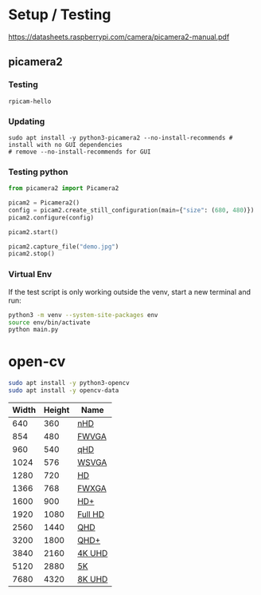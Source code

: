 # Setup / Testing
https://datasheets.raspberrypi.com/camera/picamera2-manual.pdf
## picamera2
<!-- https://datasheets.raspberrypi.com/camera/picamera2-manual.pdf -->
### Testing
```
rpicam-hello
```
### Updating
```shell
sudo apt install -y python3-picamera2 --no-install-recommends # install with no GUI dependencies
# remove --no-install-recommends for GUI
```
### Testing python
```python
from picamera2 import Picamera2

picam2 = Picamera2()
config = picam2.create_still_configuration(main={"size": (680, 480)})
picam2.configure(config)

picam2.start()

picam2.capture_file("demo.jpg")
picam2.stop()
```
### Virtual Env
If the test script is only working outside the venv, start a new terminal and run:
```bash
python3 -m venv --system-site-packages env
source env/bin/activate
python main.py
```

# open-cv
```bash
sudo apt install -y python3-opencv
sudo apt install -y opencv-data
```

<table class="wikitable sortable jquery-tablesorter">
<thead><tr>
<th class="headerSort" tabindex="0" role="columnheader button" title="Sort ascending">Width
</th>
<th class="headerSort" tabindex="0" role="columnheader button" title="Sort ascending">Height
</th>
<th class="headerSort" tabindex="0" role="columnheader button" title="Sort ascending">Name
</th></tr></thead><tbody>
<tr>
<td>640
</td>
<td>360
</td>
<td><a href="/wiki/Display_resolution_standards#640_×_360_(nHD)" title="Display resolution standards">nHD</a>
</td></tr>
<tr>
<td>854
</td>
<td>480
</td>
<td><a href="/wiki/Display_resolution_standards#FWVGA" title="Display resolution standards">FWVGA</a>
</td></tr>
<tr>
<td>960
</td>
<td>540
</td>
<td><a href="/wiki/Display_resolution_standards#qHD" title="Display resolution standards">qHD</a>
</td></tr>
<tr>
<td>1024
</td>
<td>576
</td>
<td><a href="/wiki/Display_resolution_standards#1024_×_576,_1024_×_600_(WSVGA)" title="Display resolution standards">WSVGA</a>
</td></tr>
<tr>
<td>1280
</td>
<td>720
</td>
<td><a href="/wiki/Display_resolution_standards#1280_×_720_(HD)" title="Display resolution standards">HD</a>
</td></tr>
<tr>
<td>1366
</td>
<td>768
</td>
<td><a href="/wiki/Display_resolution_standards#WXGA" title="Display resolution standards">FWXGA</a>
</td></tr>
<tr>
<td>1600
</td>
<td>900
</td>
<td><a href="/wiki/Display_resolution_standards#HD+" title="Display resolution standards">HD+</a>
</td></tr>
<tr>
<td>1920
</td>
<td>1080
</td>
<td><a href="/wiki/Display_resolution_standards#1920_×_1080_(FHD)" title="Display resolution standards">Full HD</a>
</td></tr>
<tr>
<td>2560
</td>
<td>1440
</td>
<td><a href="/wiki/Display_resolution_standards#2560_×_1440_(QHD)" title="Display resolution standards">QHD</a>
</td></tr>
<tr>
<td>3200
</td>
<td>1800
</td>
<td><a href="/wiki/Display_resolution_standards#QHD+" title="Display resolution standards">QHD+</a>
</td></tr>
<tr>
<td>3840
</td>
<td>2160
</td>
<td><a href="/wiki/Display_resolution_standards#4K_UHD" title="Display resolution standards">4K UHD</a>
</td></tr>
<tr>
<td>5120
</td>
<td>2880
</td>
<td><a href="/wiki/Display_resolution_standards#5120_×_2880_(5K_UHD)" title="Display resolution standards">5K</a>
</td></tr>
<tr>
<td>7680
</td>
<td>4320
</td>
<td><a href="/wiki/Display_resolution_standards#8K_UHD" title="Display resolution standards">8K UHD</a>
</td></tr></tbody><tfoot></tfoot></table>